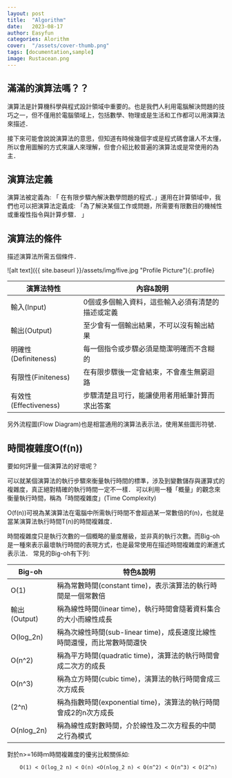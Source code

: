```yaml
---
layout: post
title:  "Algorithm"
date:   2023-08-17
author: Easyfun
categories: Alorithm
cover:  "/assets/cover-thumb.png"
tags: [documentation,sample]
image: Rustacean.png
---
```


## 滿滿的演算法嗎？？

演算法是計算機科學與程式設計領域中重要的。也是我們人利用電腦解決問題的技巧之一，但不僅用於電腦領域上，包括數學、物理或是生活和工作都可以用演算法來描述．

接下來可能會說說演算法的意思，但知道有時候幾個字或是程式碼會讓人不太懂，所以會用圖解的方式來讓人來理解，但會介紹比較普遍的演算法或是常使用的為主．

## 演算法定義

演算法被定義為: 「  在有限步驟內解決數學問題的程式．」運用在計算領域中，我們也可以把演算法定義成: 「為了解決某個工作或問題，所需要有限數目的機械性或重複性指令與計算步驟． 」

## 演算法的條件

描述演算法所需五個條件．


![alt text]({{ site.baseurl }}/assets/img/five.jpg "Profile Picture"){:.profile}

| 演算法特性 | 內容&說明 |
| -------- | -------- |
| 輸入(Input) | 0個或多個輸入資料，這些輸入必須有清楚的描述或定義 |
| 輸出(Output) | 至少會有一個輸出結果，不可以沒有輸出結果 |
| 明確性(Definiteness) | 每一個指令或步驟必須是簡潔明確而不含糊的 |
| 有限性(Finiteness) | 在有限步驟後一定會結束，不會產生無窮迴路 |
| 有效性(Effectiveness) | 步驟清楚且可行，能讓使用者用紙筆計算而求出答案 |

另外流程圖(Flow Diagram)也是相當通用的演算法表示法，使用某些圖形符號．

## 時間複雜度O(f(n))

要如何評量一個演算法的好壞呢？

可以就某個演算法的執行步驟來衡量執行時間的標準，涉及到變數儲存與運算式的複雜度，真正絕對精確的執行時間一定不一樣．
可以利用一種「概量」的觀念來衡量執行時間，稱為「時間複雜度」(Time Complexity)

O(f(n))可視為某演算法在電腦中所需執行時間不會超過某一常數倍的f(n)，也就是當某演算法執行時間T(n)的時間複雜度．

時間複雜度只是執行次數的一個概略的量度層級，並非真的執行次數。而Big-oh是一種來表示最壞執行時間的表現方式，也是最常使用在描述時間複雜度的漸進式表示法．
常見的Big-oh有下列:

| Big-oh | 特色&說明 |
| -------- | -------- |
| O(1) | 稱為常數時間(constant time)，表示演算法的執行時間是一個常數倍 |
| 輸出(Output) | 稱為線性時間(linear time)，執行時間會隨著資料集合的大小而線性成長 |
| O(log_2n) | 稱為次線性時間(sub-linear time)，成長速度比線性時間還慢，而比常數時間還快 |
| O(n^2) | 稱為平方時間(quadratic time)，演算法的執行時間會成二次方的成長 |
| O(n^3) | 稱為立方時間(cubic time)，演算法的執行時間會成三次方成長 |
| (2^n) | 稱為指數時間(exponential time)，演算法的執行時間會成2的n次方成長 |
| O(nlog_2n) | 稱為線性成對數時間，介於線性及二次方程長的中間之行為模式 |

對於n>=16時ｍ時間複雜度的優劣比較關係如:

        O(1) < O(log_2 n) < O(n) <O(nlog_2 n) < O(n^2) < O(n^3) < O(2^n)



